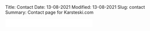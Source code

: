 Title: Contact
Date: 13-08-2021
Modified: 13-08-2021
Slug: contact
Summary: Contact page for Karsteski.com

![email]({contact.md}/../../images/contact/karsteski-email.png)
